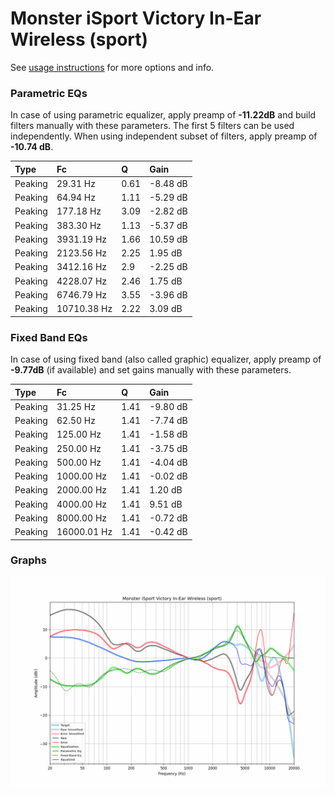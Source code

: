# Monster iSport Victory In-Ear Wireless (sport)
See [usage instructions](https://github.com/jaakkopasanen/AutoEq#usage) for more options and info.

### Parametric EQs
In case of using parametric equalizer, apply preamp of **-11.22dB** and build filters manually
with these parameters. The first 5 filters can be used independently.
When using independent subset of filters, apply preamp of **-10.74 dB**.

| Type    | Fc          |    Q | Gain     |
|:--------|:------------|:-----|:---------|
| Peaking | 29.31 Hz    | 0.61 | -8.48 dB |
| Peaking | 64.94 Hz    | 1.11 | -5.29 dB |
| Peaking | 177.18 Hz   | 3.09 | -2.82 dB |
| Peaking | 383.30 Hz   | 1.13 | -5.37 dB |
| Peaking | 3931.19 Hz  | 1.66 | 10.59 dB |
| Peaking | 2123.56 Hz  | 2.25 | 1.95 dB  |
| Peaking | 3412.16 Hz  | 2.9  | -2.25 dB |
| Peaking | 4228.07 Hz  | 2.46 | 1.75 dB  |
| Peaking | 6746.79 Hz  | 3.55 | -3.96 dB |
| Peaking | 10710.38 Hz | 2.22 | 3.09 dB  |

### Fixed Band EQs
In case of using fixed band (also called graphic) equalizer, apply preamp of **-9.77dB**
(if available) and set gains manually with these parameters.

| Type    | Fc          |    Q | Gain     |
|:--------|:------------|:-----|:---------|
| Peaking | 31.25 Hz    | 1.41 | -9.80 dB |
| Peaking | 62.50 Hz    | 1.41 | -7.74 dB |
| Peaking | 125.00 Hz   | 1.41 | -1.58 dB |
| Peaking | 250.00 Hz   | 1.41 | -3.75 dB |
| Peaking | 500.00 Hz   | 1.41 | -4.04 dB |
| Peaking | 1000.00 Hz  | 1.41 | -0.02 dB |
| Peaking | 2000.00 Hz  | 1.41 | 1.20 dB  |
| Peaking | 4000.00 Hz  | 1.41 | 9.51 dB  |
| Peaking | 8000.00 Hz  | 1.41 | -0.72 dB |
| Peaking | 16000.01 Hz | 1.41 | -0.42 dB |

### Graphs
![](./Monster%20iSport%20Victory%20In-Ear%20Wireless%20(sport).png)